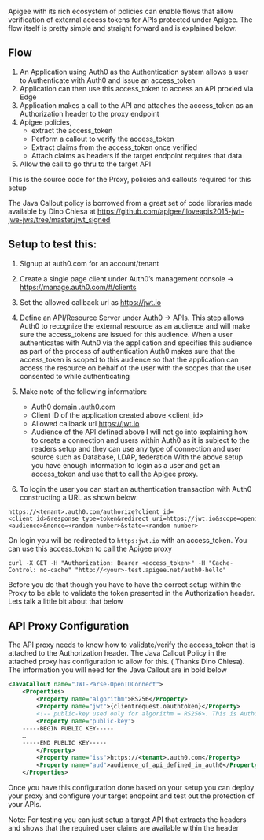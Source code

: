 

Apigee with its rich ecosystem of policies can enable flows that allow verification of external access tokens for APIs protected under Apigee. The flow itself is pretty simple and straight forward and is explained below:

## Flow
1.	An Application using Auth0 as the Authentication system allows a user to Authenticate with Auth0 and issue an access_token
2.	Application can then use this access_token to access an API proxied via Edge
3.	Application makes a call to the API and attaches the access_token as an Authorization header to the proxy endpoint
4.	Apigee policies,
    * extract the access_token
    * Perform a callout to verify the access_token
    * Extract claims from the access_token once verified
    * Attach claims as headers if the target endpoint requires that data
5.	Allow the call to go thru to the target API

This is the source code for the Proxy, policies and callouts required for this setup

The Java Callout policy is borrowed from a great set of code libraries made available by Dino Chiesa at https://github.com/apigee/iloveapis2015-jwt-jwe-jws/tree/master/jwt_signed

## Setup to test this:
1.	Signup at auth0.com for an account/tenant
2.	Create a single page client under Auth0’s management console -> https://manage.auth0.com/#/clients
3.	Set the allowed callback url as https://jwt.io
4.	Define an API/Resource Server under Auth0 -> APIs. This step allows Auth0 to recognize the external resource as an audience and will make sure the access_tokens are issued for this audience. When a user authenticates with Auth0 via the application and specifies this audience as part of the process of authentication Auth0 makes sure that the access_token is scoped to this audience so that the application can access the resource on behalf of the user with the scopes that the user consented to while authenticating

5.	Make note of the following information:
      * Auth0 domain   <tenant>.auth0.com
      * Client ID of the application created above  <client_id>
      * Allowed callback url    https://jwt.io
      * Audience of the API defined above
  I will not go into explaining how to create a connection and users within Auth0 as it is subject to the readers setup and they can use any type of connection and user source such as Database, LDAP, federation
  With the above setup you have enough information to login as a user and get an access_token and use that to call the Apigee proxy.

6.	To login the user you can start an authentication transaction with Auth0 constructing a URL as shown below:

```
https://<tenant>.auth0.com/authorize?client_id=<client_id>&response_type=token&redirect_uri=https://jwt.io&scope=openid&audience=<audience>&nonce=<random number>&state=<random number>
```
On login you will be redirected to `https:jwt.io` with an access_token. You can use this access_token to call the Apigee proxy
```
curl -X GET -H "Authorization: Bearer <access_token>" -H "Cache-Control: no-cache" "http://<your>-test.apigee.net/auth0-hello"
```
Before you do that though you have to have the correct setup within the Proxy to be able to validate the token presented in the Authorization header. Lets talk a little bit about that below

## API Proxy Configuration
The API proxy needs to know how to validate/verify the access_token that is attached to the Authorization header. The Java Callout Policy in the attached proxy has configuration to allow for this. ( Thanks Dino Chiesa).
The information you will need for the Java Callout are in bold below
```xml
<JavaCallout name="JWT-Parse-OpenIDConnect">
    <Properties>
        <Property name="algorithm">RS256</Property>
        <Property name="jwt">{clientrequest.oauthtoken}</Property>
        <!-- public-key used only for algorithm = RS256>. This is Auth0 tenant’s public key that you can download from https://<tenant>.auth0.com/pem or https://<tenant>.auth0.com/cer and convert format to get the public key if requred --> 
        <Property name="public-key">
    -----BEGIN PUBLIC KEY-----
    …
    -----END PUBLIC KEY-----    
        </Property>
        <Property name="iss">https://<tenant>.auth0.com</Property>
        <Property name="aud">audience_of_api_defined_in_auth0</Property>
    </Properties>

```

Once you have this configuration done based on your setup you can deploy your proxy and configure your target endpoint and test out the protection of your APIs. 

Note: For testing you can just setup a target API that extracts the headers and shows that the required user claims are available within the header 





 





